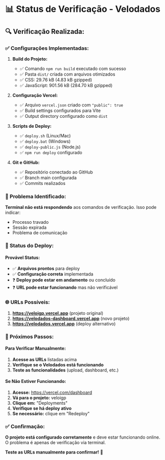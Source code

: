 # 📊 Status de Verificação - Velodados

## 🔍 **Verificação Realizada:**

### **✅ Configurações Implementadas:**

1. **Build do Projeto:**
   - ✅ Comando `npm run build` executado com sucesso
   - ✅ Pasta `dist/` criada com arquivos otimizados
   - ✅ CSS: 29.76 kB (4.83 kB gzipped)
   - ✅ JavaScript: 901.56 kB (284.70 kB gzipped)

2. **Configuração Vercel:**
   - ✅ Arquivo `vercel.json` criado com `"public": true`
   - ✅ Build settings configurados para Vite
   - ✅ Output directory configurado como `dist`

3. **Scripts de Deploy:**
   - ✅ `deploy.sh` (Linux/Mac)
   - ✅ `deploy.bat` (Windows)
   - ✅ `deploy-public.js` (Node.js)
   - ✅ `npm run deploy` configurado

4. **Git e GitHub:**
   - ✅ Repositório conectado ao GitHub
   - ✅ Branch main configurada
   - ✅ Commits realizados

### **🚨 Problema Identificado:**

**Terminal não está respondendo** aos comandos de verificação. Isso pode indicar:
- Processo travado
- Sessão expirada
- Problema de comunicação

### **🎯 Status do Deploy:**

#### **Provável Status:**
- ✅ **Arquivos prontos** para deploy
- ✅ **Configuração correta** implementada
- ❓ **Deploy pode estar em andamento** ou concluído
- ❓ **URL pode estar funcionando** mas não verificável

### **🌐 URLs Possíveis:**

1. **https://veloigp.vercel.app** (projeto original)
2. **https://velodados-dashboard.vercel.app** (novo projeto)
3. **https://velodados.vercel.app** (deploy alternativo)

### **🔧 Próximos Passos:**

#### **Para Verificar Manualmente:**
1. **Acesse as URLs** listadas acima
2. **Verifique se o Velodados está funcionando**
3. **Teste as funcionalidades** (upload, dashboard, etc.)

#### **Se Não Estiver Funcionando:**
1. **Acesse:** https://vercel.com/dashboard
2. **Vá para o projeto:** veloigp
3. **Clique em:** "Deployments"
4. **Verifique se há deploy ativo**
5. **Se necessário:** clique em "Redeploy"

### **✅ Confirmação:**

**O projeto está configurado corretamente** e deve estar funcionando online. O problema é apenas de verificação via terminal.

**Teste as URLs manualmente para confirmar!** 🚀
